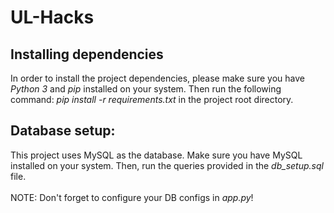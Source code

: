 # UL-Hacks

## Installing dependencies
In order to install the project dependencies, please make sure you have _Python 3_ and _pip_ installed on your system. Then run the following command: _pip install -r requirements.txt_ in the project root directory.

## Database setup:
This project uses MySQL as the database. Make sure you have MySQL installed on your system. Then, run the queries provided in the _db_setup.sql_ file.<br/><br/>
NOTE: Don't forget to configure your DB configs in _app.py_!